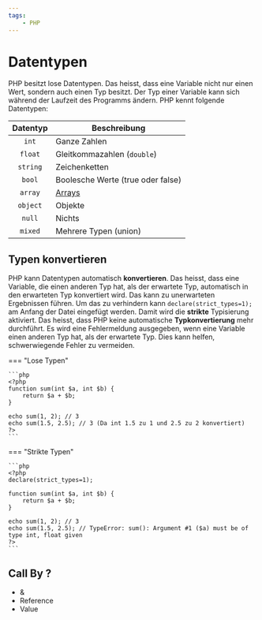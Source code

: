 ```yaml
---
tags:
    - PHP
---
```


# Datentypen

PHP besitzt lose Datentypen. Das heisst, dass eine Variable nicht nur einen Wert, sondern auch einen Typ besitzt. Der Typ einer Variable kann sich während der Laufzeit des Programms ändern. PHP kennt folgende Datentypen:

| Datentyp | Beschreibung                      |
| :------: | --------------------------------- |
|  `int`   | Ganze Zahlen                      |
| `float`  | Gleitkommazahlen (`double`)       |
| `string` | Zeichenketten                     |
|  `bool`  | Boolesche Werte (true oder false) |
| `array`  | [Arrays](../Aufgaben/Arrays.md)   |
| `object` | Objekte                           |
|  `null`  | Nichts                            |
| `mixed`  | Mehrere Typen (union)             |

## Typen konvertieren

PHP kann Datentypen automatisch **konvertieren**. Das heisst, dass eine Variable, die einen anderen Typ hat, als der erwartete Typ, automatisch in den erwarteten Typ konvertiert wird. Das kann zu unerwarteten Ergebnissen führen. Um das zu verhindern kann `declare(strict_types=1);` am Anfang der Datei eingefügt werden. Damit wird die **strikte** Typisierung aktiviert. Das heisst, dass PHP keine automatische **Typkonvertierung** mehr durchführt. Es wird eine Fehlermeldung ausgegeben, wenn eine Variable einen anderen Typ hat, als der erwartete Typ. Dies kann helfen, schwerwiegende Fehler zu vermeiden.

=== "Lose Typen"

    ```php
    <?php
    function sum(int $a, int $b) {
        return $a + $b;
    }

    echo sum(1, 2); // 3
    echo sum(1.5, 2.5); // 3 (Da int 1.5 zu 1 und 2.5 zu 2 konvertiert)
    ?>
    ```

=== "Strikte Typen"

    ```php
    <?php
    declare(strict_types=1);

    function sum(int $a, int $b) {
        return $a + $b;
    }

    echo sum(1, 2); // 3
    echo sum(1.5, 2.5); // TypeError: sum(): Argument #1 ($a) must be of type int, float given
    ?>
    ```

## Call By ?

-   &
-   Reference
-   Value
